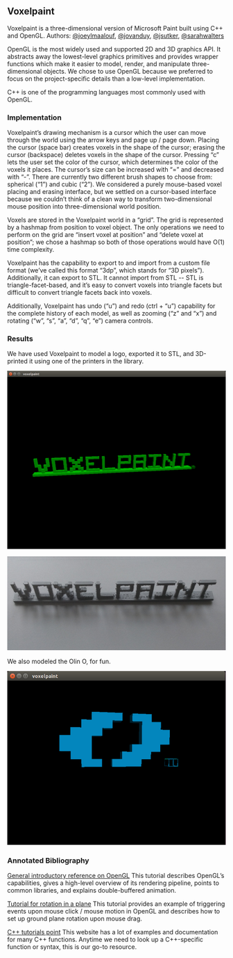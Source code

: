## Voxelpaint

Voxelpaint is a three-dimensional version of Microsoft Paint built using C++ and OpenGL. Authors: [@joeylmaalouf](http://github.com/joeylmaalouf), [@jovanduy](http://github.com/jovanduy), [@jsutker](http://github.com/jsutker), [@sarahwalters](http://github.com/sarahwalters)

OpenGL is the most widely used and supported 2D and 3D graphics API. It abstracts away the lowest-level graphics primitives and provides wrapper functions which make it easier to model, render, and manipulate three-dimensional objects. We chose to use OpenGL because we preferred to focus on the project-specific details than a low-level implementation.

C++ is one of the programming languages most commonly used with OpenGL.


### Implementation

Voxelpaint’s drawing mechanism is a cursor which the user can move through the world using the arrow keys and page up / page down. Placing the cursor (space bar) creates voxels in the shape of the cursor; erasing the cursor (backspace) deletes voxels in the shape of the cursor. Pressing “c” lets the user set the color of the cursor, which determines the color of the voxels it places. The cursor’s size can be increased with “=” and decreased with “-”. There are currently two different brush shapes to choose from: spherical (“1”) and cubic (“2”). We considered a purely mouse-based voxel placing and erasing interface, but we settled on a cursor-based interface because we couldn’t think of a clean way to transform two-dimensional mouse position into three-dimensional world position.

Voxels are stored in the Voxelpaint world in a “grid”. The grid is represented by a hashmap from position to voxel object. The only operations we need to perform on the grid are “insert voxel at position” and “delete voxel at position”; we chose a hashmap so both of those operations would have O(1) time complexity.

Voxelpaint has the capability to export to and import from a custom file format (we’ve called this format “3dp”, which stands for “3D pixels”). Additionally, it can export to STL. It cannot import from STL -- STL is triangle-facet-based, and it’s easy to convert voxels into triangle facets but difficult to convert triangle facets back into voxels.

Additionally, Voxelpaint has undo (“u”) and redo (ctrl + “u”) capability for the complete history of each model, as well as zooming (“z” and “x”) and rotating (“w”, “s”, “a”, “d”, “q”, “e”) camera controls.


### Results

We have used Voxelpaint to model a logo, exported it to STL, and 3D-printed it using one of the printers in the library.

![Voxelpaint Model](./reports/voxelpaint_model.png)

![Voxelpaint Printed](./reports/voxelpaint_print.jpg)

We also modeled the Olin O, for fun.

![Olin O Model](./reports/olin-o-model.png)


### Annotated Bibliography

[General introductory reference on OpenGL](http://www.glprogramming.com/red/chapter01.html) This tutorial describes OpenGL’s capabilities, gives a high-level overview of its rendering pipeline, points to common libraries, and explains double-buffered animation.

[Tutorial for rotation in a plane](http://www.lighthouse3d.com/tutorials/glut-tutorial/mouse-putting-it-all-together/) This tutorial provides an example of triggering events upon mouse click / mouse motion in OpenGL and describes how to set up ground plane rotation upon mouse drag.

[C++ tutorials point](https://www.tutorialspoint.com/cplusplus/) This website has a lot of examples and documentation for many C++ functions. Anytime we need to look up a C++-specific function or syntax, this is our go-to resource.
